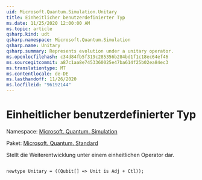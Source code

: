 ```yaml
---
uid: Microsoft.Quantum.Simulation.Unitary
title: Einheitlicher benutzerdefinierter Typ
ms.date: 11/25/2020 12:00:00 AM
ms.topic: article
qsharp.kind: udt
qsharp.namespace: Microsoft.Quantum.Simulation
qsharp.name: Unitary
qsharp.summary: Represents evolution under a unitary operator.
ms.openlocfilehash: c34d84fb5f319c285356b284bd1f1c18ec64ef46
ms.sourcegitcommit: a87c1aa8e7453360025e47ba614f25b02ea84ec3
ms.translationtype: MT
ms.contentlocale: de-DE
ms.lasthandoff: 11/26/2020
ms.locfileid: "96192144"
---
```

# <a name="unitary-user-defined-type"></a>Einheitlicher benutzerdefinierter Typ

Namespace: [Microsoft. Quantum. Simulation](xref:Microsoft.Quantum.Simulation)

Paket: [Microsoft. Quantum. Standard](https://nuget.org/packages/Microsoft.Quantum.Standard)


Stellt die Weiterentwicklung unter einem einheitlichen Operator dar.

```qsharp

newtype Unitary = ((Qubit[] => Unit is Adj + Ctl));
```

